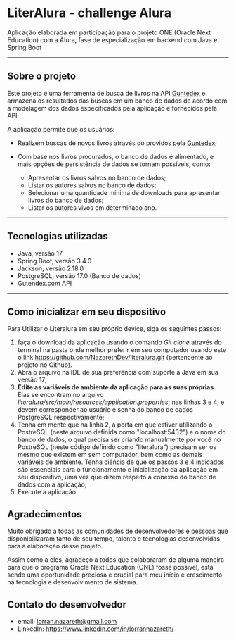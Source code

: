 # LiterAlura - challenge Alura

Aplicação elaborada em participação para o projeto ONE (Oracle Next Education) 
com a Alura, fase de especialização em backend com Java e Spring Boot
___
 
## Sobre o projeto 
Este projeto é uma ferramenta de busca de livros na API [Guntedex](https://gutendex.com/) e armazena os resultados das buscas em um banco de 
dados de acordo com a modelagem dos dados especificados pela aplicação e fornecidos pela API. 

A aplicação permite que os usuários:

- Realizem buscas de novos livros através do providos pela [Guntedex](https://gutendex.com/);

- Com base nos livros procurados, o banco de dados é alimentado,
e mais opções de persistência de dados se tornam possíveis, como:
  - Apresentar os livros salvos no banco de dados;
  - Listar os autores salvos no banco de dados;
  - Selecionar uma quantidade mínima de downloads para apresentar livros do banco de dados;
  - Listar os autores vivos em determinado ano.

___
## Tecnologias utilizadas

- Java, versão 17
- Spring Boot, versão 3.4.0
- Jackson, versão 2.18.0
- PostgreSQL, versão 17.0 (Banco de dados)
- Gutendex.com API 

___

## Como inicializar em seu dispositivo

Para Utilizar o Literalura em seu próprio device,
siga os seguintes passos:
1. faça o download da aplicação usando o comando _Git clone_
através do terminal na pasta onde melhor preferir em seu 
computador usando este o link https://github.com/NazarethDev/literalura.git
(pertencente ao projeto no Github).
2. Abra o arquivo na IDE de sua preferência com suporte a Java em sua versão 17;
3. **Edite as variáveis de ambiente da aplicação para as suas próprias.**
Elas se encontram no arquivo _literalura/src/main/resources/application.properties_;
nas linhas 3 e 4, e devem corresponder ao usuário e senha do banco de dados PostgreSQL respectivamente;
4. Tenha em mente que na linha 2, a porta em que estiver utilizando o PostreSQL 
(neste arquivo definida como "localhost:5432") e o nome do banco de dados, o qual precisa ser criando 
manualmente por você no PostreSQL (neste código definido como "literalura") precisam ser os mesmo que existem
em sem computador, bem como as demais variáveis de ambiente. Tenha ciência de que os passos 3 e 4 indicados são essenciais para 
o funcionamento e inicialização da aplicação em seu dispositivo, uma vez que dizem respeito a
conexão do banco de dados com a aplicação;
5. Execute a aplicação.

## Agradecimentos

Muito obrigado a todas as comunidades de desenvolvedores e pessoas 
que disponibilizaram tanto de seu tempo, talento e tecnologias desenvolvidas
para a elaboração desse projeto.

Assim como a eles, agradeço a todos que colaboraram de alguma maneira para que o programa
Oracle Next Education (ONE) fosse possível, está sendo uma oportunidade preciosa e crucial para meu início e crescimento
na tecnologia e desenvolvimento de sistema.

## Contato do desenvolvedor
- email: lorran.nazareth@gmail.com
- LinkedIn: https://www.linkedin.com/in/lorrannazareth/